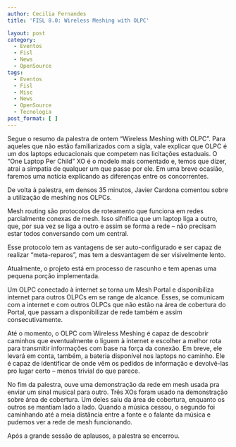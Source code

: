```yaml
---
author: Cecilia Fernandes
title: 'FISL 8.0: Wireless Meshing with OLPC'

layout: post
category:
  - Eventos
  - Fisl
  - News
  - OpenSource
tags:
  - Eventos
  - Fisl
  - Misc
  - News
  - OpenSource
  - Tecnologia
post_format: [ ]
---
```

Segue o resumo da palestra de ontem “Wireless Meshing with OLPC”. Para aqueles que não estão familiarizados com a sigla, vale explicar que OLPC é um dos laptops educacionais que competem nas licitações estaduais. O “One Laptop Per Child” XO é o modelo mais comentado e, temos que dizer, atrai a simpatia de qualquer um que passe por ele. Em uma breve ocasião, faremos uma notícia explicando as diferenças entre os concorrentes.

De volta à palestra, em densos 35 minutos, Javier Cardona comentou sobre a utilização de meshing nos OLPCs.

Mesh routing são protocolos de roteamento que funciona em redes parcialmente conexas de mesh. Isso sifnifica que um laptop liga a outro, que, por sua vez se liga a outro e assim se forma a rede – não precisam estar todos conversando com um central.

Esse protocolo tem as vantagens de ser auto-configurado e ser capaz de realizar “meta-reparos”, mas tem a desvantagem de ser visivelmente lento.

Atualmente, o projeto está em processo de rascunho e tem apenas uma pequena porção implementada.

Um OLPC conectado à internet se torna um Mesh Portal e disponibiliza internet para outros OLPCs em se range de alcance. Esses, se comunicam com a internet e com outros OLPCs que não estão na área de cobertura do Portal, que passam a disponibilizar de rede também e assim consecutivamente.

Até o momento, o OLPC com Wireless Meshing é capaz de descobrir caminhos que eventualmente o liguem à internet e escolher a melhor rota para transmitir informações com base na força da conexão. Em breve, ele levará em conta, também, a bateria disponível nos laptops no caminho. Ele é capaz de identificar de onde vêm os pedidos de informação e devolvê-las pro lugar certo – menos trivial do que parece.

No fim da palestra, ouve uma demonstração da rede em mesh usada pra enviar um sinal musical para outro. Três XOs foram usado na demonstração sobre área de cobertura. Um deles saiu da área de cobertura, enquanto os outros se mantiam lado a lado. Quando a música cessou, o segundo foi caminhando até a meia distância entre a fonte e o falante da música e pudemos ver a rede de mesh funcionando.

Após a grande sessão de aplausos, a palestra se encerrou. 



















